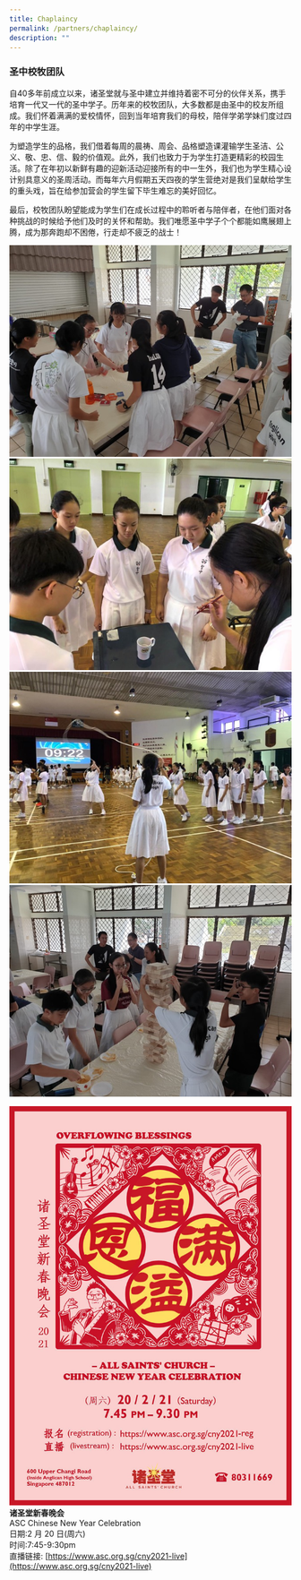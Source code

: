 ```yaml
---
title: Chaplaincy
permalink: /partners/chaplaincy/
description: ""
---
```

### 圣中校牧团队

自40多年前成立以来，诸圣堂就与圣中建立并维持着密不可分的伙伴关系，携手培育一代又一代的圣中学子。历年来的校牧团队，大多数都是由圣中的校友所组成。我们怀着满满的爱校情怀，回到当年培育我们的母校，陪伴学弟学妹们度过四年的中学生涯。

  

为塑造学⽣的品格，我们借着每周的晨祷、周会、品格塑造课灌输学⽣圣洁、公义、敬、忠、信、毅的价值观。此外，我们也致力于为学生打造更精彩的校园生活。除了在年初以新鲜有趣的迎新活动迎接所有的中一生外，我们也为学生精心设计别具意义的圣周活动。而每年六月假期五天四夜的学生营绝对是我们呈献给学生的重头戏，旨在给参加营会的学生留下毕生难忘的美好回忆。

  

最后，校牧团队盼望能成为学生们在成长过程中的聆听者与陪伴者，在他们面对各种挑战的时候给予他们及时的关怀和帮助。我们唯愿圣中学子个个都能如鹰展翅上腾，成为那奔跑却不困倦，行走却不疲乏的战士！

<img src="/images/Chaplaincy_01.jpeg" 
         style="width:600px"
	/>
<br>
<img src="/images/Chaplaincy_02.jpeg" 
         style="width:600px"
	/>
<br>
<img src="/images/Chaplaincy_03.jpeg" 
         style="width:600px"
	/>
<br>
<img src="/images/Chaplaincy_04.jpeg" 
         style="width:600px"
	/>
<br>


![asc cny](/images/2021_ASC_CNY_Poster2.jpg)
**诸圣堂新春晚会**\
ASC Chinese New Year Celebration\
日期:2 月 20 日(周六)\
时间:7:45-9:30pm  \
直播链接:&nbsp;[https://www.asc.org.sg/cny2021-live](https://www.asc.org.sg/cny2021-live)